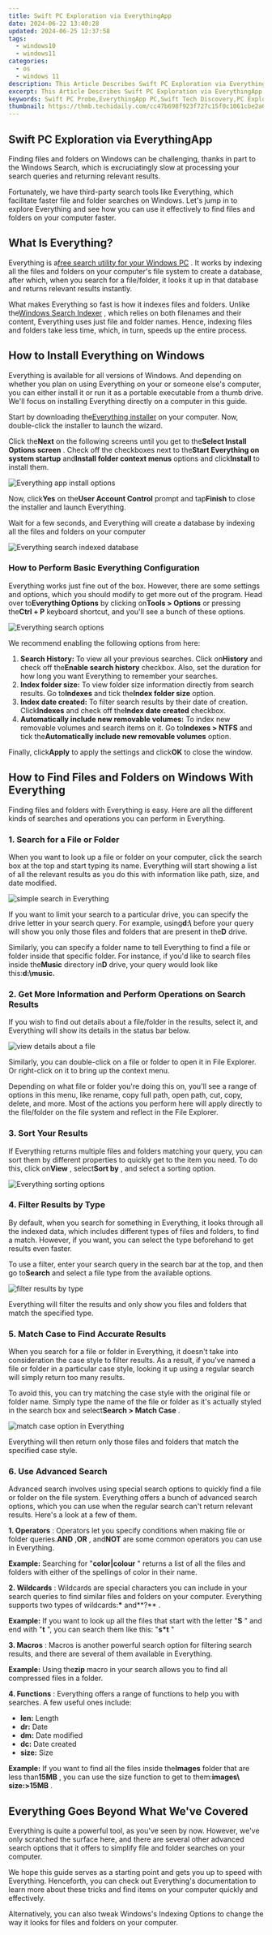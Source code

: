 ```yaml
---
title: Swift PC Exploration via EverythingApp
date: 2024-06-22 13:40:28
updated: 2024-06-25 12:37:58
tags:
  - windows10
  - windows11
categories:
  - os
  - windows 11
description: This Article Describes Swift PC Exploration via EverythingApp
excerpt: This Article Describes Swift PC Exploration via EverythingApp
keywords: Swift PC Probe,EverythingApp PC,Swift Tech Discovery,PC Explore Quickly,Swift Device Insight,In-Depth App Usage,Swift Explorer Tool
thumbnail: https://thmb.techidaily.com/cc47b698f923f727c15f0c1061cbe2a60849e3112495eb0d057b6f746e88f4ee.jpg
---
```


## Swift PC Exploration via EverythingApp

 Finding files and folders on Windows can be challenging, thanks in part to the Windows Search, which is excruciatingly slow at processing your search queries and returning relevant results.

 Fortunately, we have third-party search tools like Everything, which facilitate faster file and folder searches on Windows. Let's jump in to explore Everything and see how you can use it effectively to find files and folders on your computer faster.

## What Is Everything?

 Everything is a[free search utility for your Windows PC](https://www.makeuseof.com/tag/10-best-free-search-tools-windows-10/) . It works by indexing all the files and folders on your computer's file system to create a database, after which, when you search for a file/folder, it looks it up in that database and returns relevant results instantly.

 What makes Everything so fast is how it indexes files and folders. Unlike the[Windows Search Indexer](https://www.makeuseof.com/windows-search-indexer-guide/) , which relies on both filenames and their content, Everything uses just file and folder names. Hence, indexing files and folders take less time, which, in turn, speeds up the entire process.

## How to Install Everything on Windows

 Everything is available for all versions of Windows. And depending on whether you plan on using Everything on your or someone else's computer, you can either install it or run it as a portable executable from a thumb drive. We'll focus on installing Everything directly on a computer in this guide.

 Start by downloading the[Everything installer](https://everything.en.softonic.com/) on your computer. Now, double-click the installer to launch the wizard.

 Click the**Next** on the following screens until you get to the**Select Install Options screen** . Check off the checkboxes next to the**Start Everything on system startup** and**Install folder context menus** options and click**Install** to install them.

![Everything app install options](https://static1.makeuseofimages.com/wordpress/wp-content/uploads/2023/02/installing-everything-on-windows-1.jpg)

 Now, click**Yes** on the**User Account Control** prompt and tap**Finish** to close the installer and launch Everything.

 Wait for a few seconds, and Everything will create a database by indexing all the files and folders on your computer

![Everything search indexed database](https://static1.makeuseofimages.com/wordpress/wp-content/uploads/2023/02/everything-search-app.jpg)

### How to Perform Basic Everything Configuration

 Everything works just fine out of the box. However, there are some settings and options, which you should modify to get more out of the program. Head over to**Everything Options** by clicking on**Tools > Options** or pressing the**Ctrl + P** keyboard shortcut, and you'll see a bunch of these options.

![Everything search options](https://static1.makeuseofimages.com/wordpress/wp-content/uploads/2023/02/everything-search-app-options.jpg)

We recommend enabling the following options from here:

1. **Search History:** To view all your previous searches. Click on**History** and check off the**Enable search history** checkbox. Also, set the duration for how long you want Everything to remember your searches.
2. **Index folder size:** To view folder size information directly from search results. Go to**Indexes** and tick the**Index folder size** option.
3. **Index date created:** To filter search results by their date of creation. Click**Indexes** and check off the**Index date created** checkbox.
4. **Automatically include new removable volumes:** To index new removable volumes and search items on it. Go to**Indexes > NTFS** and tick the**Automatically include new removable volumes** option.

 Finally, click**Apply** to apply the settings and click**OK** to close the window.

## How to Find Files and Folders on Windows With Everything

 Finding files and folders with Everything is easy. Here are all the different kinds of searches and operations you can perform in Everything.

### 1\. Search for a File or Folder

 When you want to look up a file or folder on your computer, click the search box at the top and start typing its name. Everything will start showing a list of all the relevant results as you do this with information like path, size, and date modified.

![simple search in Everything](https://static1.makeuseofimages.com/wordpress/wp-content/uploads/2023/02/search-file-folder-on-everything.jpg)

 If you want to limit your search to a particular drive, you can specify the drive letter in your search query. For example, using**d:\\** before your query will show you only those files and folders that are present in the**D** drive.

 Similarly, you can specify a folder name to tell Everything to find a file or folder inside that specific folder. For instance, if you'd like to search files inside the**Music** directory in**D** drive, your query would look like this:**d:\\music.**

### 2\. Get More Information and Perform Operations on Search Results

 If you wish to find out details about a file/folder in the results, select it, and Everything will show its details in the status bar below.

![view details about a file](https://static1.makeuseofimages.com/wordpress/wp-content/uploads/2023/02/get-details-about-a-file.jpg)

 Similarly, you can double-click on a file or folder to open it in File Explorer. Or right-click on it to bring up the context menu.

 Depending on what file or folder you're doing this on, you'll see a range of options in this menu, like rename, copy full path, open path, cut, copy, delete, and more. Most of the actions you perform here will apply directly to the file/folder on the file system and reflect in the File Explorer.

### 3\. Sort Your Results

 If Everything returns multiple files and folders matching your query, you can sort them by different properties to quickly get to the item you need. To do this, click on**View** , select**Sort by** , and select a sorting option.

![Everything sorting options](https://static1.makeuseofimages.com/wordpress/wp-content/uploads/2023/02/everything-sort-options.jpg)

### 4\. Filter Results by Type

 By default, when you search for something in Everything, it looks through all the indexed data, which includes different types of files and folders, to find a match. However, if you want, you can select the type beforehand to get results even faster.

 To use a filter, enter your search query in the search bar at the top, and then go to**Search** and select a file type from the available options.

![filter results by type](https://static1.makeuseofimages.com/wordpress/wp-content/uploads/2023/02/filter-everything-results-by-type.jpg)

 Everything will filter the results and only show you files and folders that match the specified type.

### 5\. Match Case to Find Accurate Results

 When you search for a file or folder in Everything, it doesn't take into consideration the case style to filter results. As a result, if you've named a file or folder in a particular case style, looking it up using a regular search will simply return too many results.

 To avoid this, you can try matching the case style with the original file or folder name. Simply type the name of the file or folder as it's actually styled in the search box and select**Search > Match Case** .

![match case option in Everything](https://static1.makeuseofimages.com/wordpress/wp-content/uploads/2023/02/match-case-in-everything-search.jpg)

 Everything will then return only those files and folders that match the specified case style.

### 6\. Use Advanced Search

 Advanced search involves using special search options to quickly find a file or folder on the file system. Everything offers a bunch of advanced search options, which you can use when the regular search can't return relevant results. Here's a look at a few of them.

**1\. Operators** : Operators let you specify conditions when making file or folder queries.**AND** ,**OR** , and**NOT** are some common operators you can use in Everything.

**Example:** Searching for "**color|colour** " returns a list of all the files and folders with either of the spellings of color in their name.

**2\. Wildcards** : Wildcards are special characters you can include in your search queries to find similar files and folders on your computer. Everything supports two types of wildcards:**\*** and**?** .

**Example:** If you want to look up all the files that start with the letter "**S** " and end with "**t** ", you can search them like this: "**s\*t** "

**3\. Macros** : Macros is another powerful search option for filtering search results, and there are several of them available in Everything.

**Example:** Using the**zip** macro in your search allows you to find all compressed files in a folder.

**4\. Functions** : Everything offers a range of functions to help you with searches. A few useful ones include:

* **len:** Length
* **dr:** Date
* **dm:** Date modified
* **dc:** Date created
* **size:** Size

**Example:** If you want to find all the files inside the**Images** folder that are less than**15MB** , you can use the size function to get to them:**images\\ size:>15MB** .

## Everything Goes Beyond What We've Covered

 Everything is quite a powerful tool, as you've seen by now. However, we've only scratched the surface here, and there are several other advanced search options that it offers to simplify file and folder searches on your computer.

 We hope this guide serves as a starting point and gets you up to speed with Everything. Henceforth, you can check out Everything's documentation to learn more about these tricks and find items on your computer quickly and effectively.

 Alternatively, you can also tweak Windows's Indexing Options to change the way it looks for files and folders on your computer.

<ins class="adsbygoogle"
     style="display:block"
     data-ad-format="autorelaxed"
     data-ad-client="ca-pub-7571918770474297"
     data-ad-slot="1223367746"></ins>



<ins class="adsbygoogle"
     style="display:block"
     data-ad-client="ca-pub-7571918770474297"
     data-ad-slot="8358498916"
     data-ad-format="auto"
     data-full-width-responsive="true"></ins>
